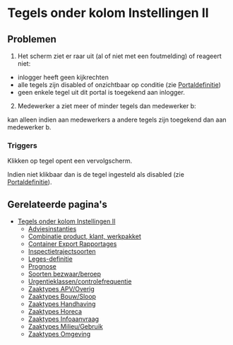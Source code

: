 # Tegels onder kolom Instellingen II

## Problemen

1) Het scherm ziet er raar uit (al of niet met een foutmelding) of reageert niet:

- inlogger heeft geen kijkrechten
- alle tegels zijn disabled of onzichtbaar op conditie (zie [Portaldefinitie](/instellen_inrichten/portaldefinitie/README.md))
- geen enkele tegel uit dit portal is toegekend aan inlogger.

2) Medewerker a ziet meer of minder tegels dan medewerker b:

kan alleen indien aan medewerkers a andere tegels zijn toegekend dan aan medewerker b.

### Triggers

Klikken op tegel opent een vervolgscherm.

Indien niet klikbaar dan is de tegel ingesteld als disabled (zie [Portaldefinitie](/instellen_inrichten/portaldefinitie/README.md)).

## Gerelateerde pagina's

- [Tegels onder kolom Instellingen II](/probleemoplossing/portalen_en_moduleschermen/beheerportaal/tegels_onder_kolom_instellingen_ii/README.md)
  - [Adviesinstanties](/probleemoplossing/portalen_en_moduleschermen/beheerportaal/tegels_onder_kolom_instellingen_ii/adviesinstanties.md)
  - [Combinatie product, klant, werkpakket](/probleemoplossing/portalen_en_moduleschermen/beheerportaal/tegels_onder_kolom_instellingen_ii/combinatie_product_klant_werkpakket.md)
  - [Container Export Rapportages](/probleemoplossing/portalen_en_moduleschermen/beheerportaal/tegels_onder_kolom_instellingen_ii/container_export_rapportages.md)
  - [Inspectietrajectsoorten](/probleemoplossing/portalen_en_moduleschermen/beheerportaal/tegels_onder_kolom_instellingen_ii/inspectietrajectsoorten.md)
  - [Leges-definitie](/probleemoplossing/portalen_en_moduleschermen/beheerportaal/tegels_onder_kolom_instellingen_ii/legesdefinitie.md)
  - [Prognose](/probleemoplossing/portalen_en_moduleschermen/beheerportaal/tegels_onder_kolom_instellingen_ii/prognose.md)
  - [Soorten bezwaar/beroep](/probleemoplossing/portalen_en_moduleschermen/beheerportaal/tegels_onder_kolom_instellingen_ii/soorten_bezwaar_beroep.md)
  - [Urgentieklassen/controlefrequentie](/probleemoplossing/portalen_en_moduleschermen/beheerportaal/tegels_onder_kolom_instellingen_ii/urgentieklassen.md)
  - [Zaaktypes APV/Overig](/probleemoplossing/portalen_en_moduleschermen/beheerportaal/tegels_onder_kolom_instellingen_ii/zaaktypes_apv_overig.md)
  - [Zaaktypes Bouw/Sloop](/probleemoplossing/portalen_en_moduleschermen/beheerportaal/tegels_onder_kolom_instellingen_ii/zaaktypes_bouw_sloop.md)
  - [Zaaktypes Handhaving](/probleemoplossing/portalen_en_moduleschermen/beheerportaal/tegels_onder_kolom_instellingen_ii/zaaktypes_handhaving.md)
  - [Zaaktypes Horeca](/probleemoplossing/portalen_en_moduleschermen/beheerportaal/tegels_onder_kolom_instellingen_ii/zaaktypes_horeca.md)
  - [Zaaktypes Infoaanvraag](/probleemoplossing/portalen_en_moduleschermen/beheerportaal/tegels_onder_kolom_instellingen_ii/zaaktypes_infoaanvraag.md)
  - [Zaaktypes Milieu/Gebruik](/probleemoplossing/portalen_en_moduleschermen/beheerportaal/tegels_onder_kolom_instellingen_ii/zaaktypes_milieu_gebruik.md)
  - [Zaaktypes Omgeving](/probleemoplossing/portalen_en_moduleschermen/beheerportaal/tegels_onder_kolom_instellingen_ii/zaaktypes_omgeving.md)

